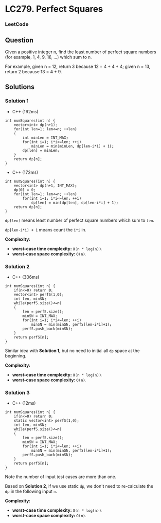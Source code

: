 # LC279. Perfect Squares

### LeetCode

## Question

Given a positive integer n, find the least number of perfect square numbers (for example, 1, 4, 9, 16, ...) which sum to n.

For example, given n = 12, return 3 because 12 = 4 + 4 + 4; given n = 13, return 2 because 13 = 4 + 9.

## Solutions

### Solution 1

* C++ (162ms)
```
int numSquares(int n) {
    vector<int> dp(n+1);
    for(int len=1; len<=n; ++len)
    {
        int minLen = INT_MAX;
        for(int i=1; i*i<=len; ++i)
            minLen = min(minLen, dp[len-i*i] + 1);
        dp[len] = minLen;
    }
    return dp[n];
}
```

* C++ (172ms)
```
int numSquares(int n) {
    vector<int> dp(n+1, INT_MAX);
    dp[0] = 0;
    for(int len=1; len<=n; ++len)
        for(int i=1; i*i<=len; ++i)
            dp[len] = min(dp[len], dp[len-i*i] + 1);
    return dp[n];
}
```

`dp[len]` means least number of perfect square numbers which sum to `len`.

`dp[len-i*i] + 1` means count the `i*i` in.

**Complexity:**

* **worst-case time complexity:** `O(n * log(n))`.
* **worst-case space complexity:** `O(n)`.

### Solution 2

* C++ (306ms)
```
int numSquares(int n) {
    if(n<=0) return 0;
    vector<int> perfS(1,0);
    int len, minSN;
    while(perfS.size()<=n)
    {
        len = perfS.size();
        minSN = INT_MAX;
        for(int i=1; i*i<=len; ++i)
            minSN = min(minSN, perfS[len-i*i]+1);
        perfS.push_back(minSN);
    }
    return perfS[n];
}
```

Similar idea with **Solution 1**, but no need to initial all `dp` space at the beginning.

**Complexity:**

* **worst-case time complexity:** `O(n * log(n))`.
* **worst-case space complexity:** `O(n)`.

### Solution 3

* C++ (12ms)
```
int numSquares(int n) {
    if(n<=0) return 0;
    static vector<int> perfS(1,0);
    int len, minSN;
    while(perfS.size()<=n)
    {
        len = perfS.size();
        minSN = INT_MAX;
        for(int i=1; i*i<=len; ++i)
            minSN = min(minSN, perfS[len-i*i]+1);
        perfS.push_back(minSN);
    }
    return perfS[n];
}
```

Note the number of input test cases are more than one.

Based on **Solution 2**, if we use static `dp`, we don't need to re-calculate the `dp` in the following input `n`.

**Complexity:**

* **worst-case time complexity:** `O(n * log(n))`.
* **worst-case space complexity:** `O(n)`.